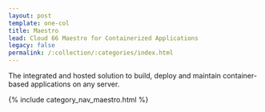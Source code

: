 ```yaml
---
layout: post
template: one-col
title: Maestro
lead: Cloud 66 Maestro for Containerized Applications
legacy: false
permalink: /:collection/:categories/index.html
---
```


<p class="lead">The integrated and hosted solution to build, deploy and maintain container-based applications on any server.</p>

{% include category_nav_maestro.html %}
